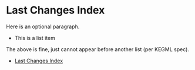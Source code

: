 # Last Changes Index

Here is an optional paragraph.

* This is a list item

The above is fine, just cannot appear before another list (per KEGML spec).

* [Last Changes Index](changes.md)
